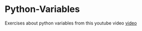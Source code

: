 # Python-Variables

Exercises about python variables from this youtube video [video](https://youtu.be/Jb0rwQnfA54)
